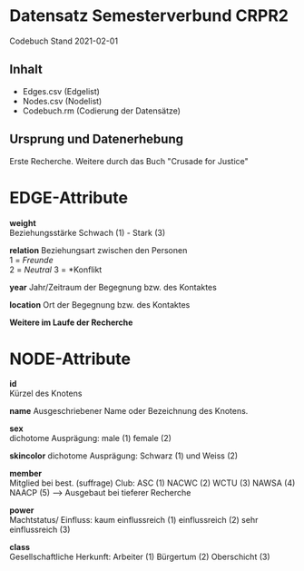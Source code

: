 # Datensatz Semesterverbund CRPR2 #
Codebuch Stand 2021-02-01  

## Inhalt
- Edges.csv (Edgelist)
- Nodes.csv (Nodelist)
- Codebuch.rm (Codierung der Datensätze)

## Ursprung und Datenerhebung
Erste Recherche. Weitere durch das Buch "Crusade for Justice"

# EDGE-Attribute

**weight**  
Beziehungsstärke
Schwach (1) - Stark (3)

**relation**
Beziehungsart zwischen den Personen  
1 = *Freunde*  
2 = *Neutral* 
3 = *Konflikt

**year**
Jahr/Zeitraum der Begegnung bzw. des Kontaktes

**location**
Ort der Begegnung bzw. des Kontaktes

**Weitere im Laufe der Recherche**


# NODE-Attribute  
  
**id**  
Kürzel des Knotens

**name**
Ausgeschriebener Name oder Bezeichnung des Knotens.

**sex**    
dichotome Ausprägung:
male (1) female (2)

**skincolor**
dichotome Ausprägung:
Schwarz (1) und Weiss (2)			

**member**   
Mitglied bei best. (suffrage) Club: 
ASC (1)
NACWC (2)
WCTU (3)
NAWSA (4)
NAACP (5) 
--> Ausgebaut bei tieferer Recherche							

**power**    
Machtstatus/ Einfluss: 
kaum einflussreich (1)
einflussreich (2)
sehr einflussreich (3)					
  
**class**    
Gesellschaftliche Herkunft: 
Arbeiter (1)
Bürgertum (2)
Oberschicht (3)

